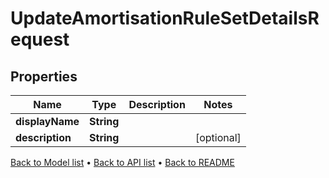 

# UpdateAmortisationRuleSetDetailsRequest


## Properties

| Name | Type | Description | Notes |
|------------ | ------------- | ------------- | -------------|
|**displayName** | **String** |  |  |
|**description** | **String** |  |  [optional] |



[Back to Model list](../README.md#documentation-for-models) &#8226; [Back to API list](../README.md#documentation-for-api-endpoints) &#8226; [Back to README](../README.md)


